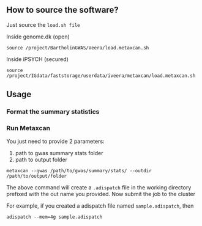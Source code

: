 



## How to source the software?


Just source the `load.sh file`

 Inside genome.dk (open)
```
source /project/BartholinGWAS/Veera/load.metaxcan.sh
```

Inside  iPSYCH (secured)
```
source /project/IGdata/faststorage/userdata/iveera/metaxcan/load.metaxcan.sh
```

## Usage 

### Format the summary statistics

### Run Metaxcan

You just need to provide 2 parameters: 

1. path to gwas summary stats folder
2. path to output folder

```
metaxcan --gwas /path/to/gwas/summary/stats/ --outdir /path/to/output/folder
```

The above command will create a `.adispatch` file in the working directory prefixed with the out name you provided.  Now submit the job to the cluster

For example, if you created a adispatch file named `sample.adispatch`, then
```
adispatch --mem=4g sample.adispatch
```


